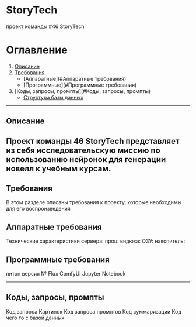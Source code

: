 # StoryTech
проект команды #46 StoryTech 

# Оглавление
1. [Описание](#Описание)
2. [Требования](#Требования)
    - [Аппаратные](#Аппаратные требования)
    - [Программные](#Программные требования)
3. [Коды, запросы, промпты](#Коды, запросы, промпты)
    - [Структура базы данных](#)

---

## Описание
Проект команды 46 StoryTech представляет из себя исследовательскую миссию по использованию нейронок для генерации новелл к учебным курсам.
---

## Требования
В этом разделе описаны требования к проекту, которые необходимы для его воспроизведения
## Аппаратные требования
Технические характеристики сервера:
проц: 
видюха:
ОЗУ:
накопитель:
## Программные требования
питон версия №
Flux
ComfyUI
Jupyter Notebook

---

## Коды, запросы, промпты
Код запроса Картинок
Код запроса промптов
Код суммаризации
Код чего то с базой данных
